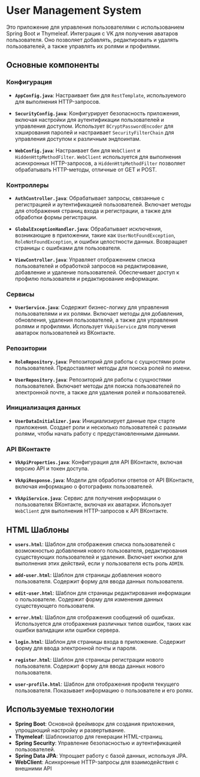 # User Management System

Это приложение для управления пользователями с использованием Spring Boot и Thymeleaf.  Интеграция с VK для получения аватаров пользователя. Оно позволяет добавлять, редактировать и удалять пользователей, а также управлять их ролями и профилями.

## Основные компоненты

### Конфигурация

- **`AppConfig.java`**: Настраивает бин для `RestTemplate`, используемого для выполнения HTTP-запросов.

- **`SecurityConfig.java`**: Конфигурирует безопасность приложения, включая настройки для аутентификации пользователей и управления доступом. Использует `BCryptPasswordEncoder` для хэширования паролей и настраивает `SecurityFilterChain` для управления доступом к различным эндпоинтам.

- **`WebConfig.java`**: Настраивает бин для `WebClient` и `HiddenHttpMethodFilter`. `WebClient` используется для выполнения асинхронных HTTP-запросов, а `HiddenHttpMethodFilter` позволяет обрабатывать HTTP-методы, отличные от GET и POST.

### Контроллеры

- **`AuthController.java`**: Обрабатывает запросы, связанные с регистрацией и аутентификацией пользователей. Включает методы для отображения страниц входа и регистрации, а также для обработки формы регистрации.

- **`GlobalExceptionHandler.java`**: Обрабатывает исключения, возникающие в приложении, такие как `UserNotFoundException`, `RoleNotFoundException`, и ошибки целостности данных. Возвращает страницы с ошибками для пользователя.

- **`ViewController.java`**: Управляет отображением списка пользователей и обработкой запросов на редактирование, добавление и удаление пользователей. Обеспечивает доступ к профилю пользователя и редактирование информации.

### Сервисы

- **`UserService.java`**: Содержит бизнес-логику для управления пользователями и их ролями. Включает методы для добавления, обновления, удаления пользователей, а также для управления ролями и профилями. Использует `VkApiService` для получения аватарок пользователей из ВКонтакте.

### Репозитории

- **`RoleRepository.java`**: Репозиторий для работы с сущностями роли пользователей. Предоставляет методы для поиска ролей по имени.

- **`UserRepository.java`**: Репозиторий для работы с сущностями пользователей. Включает методы для поиска пользователей по электронной почте, а также для удаления ролей и пользователей.

### Инициализация данных

- **`UserDataInitializer.java`**: Инициализирует данные при старте приложения. Создает роли и несколько пользователей с разными ролями, чтобы начать работу с предустановленными данными.

### API ВКонтакте

- **`VkApiProperties.java`**: Конфигурация для API ВКонтакте, включая версию API и токен доступа.

- **`VkApiResponse.java`**: Модели для обработки ответов от API ВКонтакте, включая информацию о фотографиях пользователей.

- **`VkApiService.java`**: Сервис для получения информации о пользователях ВКонтакте, включая их аватарки. Использует `WebClient` для выполнения HTTP-запросов к API ВКонтакте.

## HTML Шаблоны

- **`users.html`**: Шаблон для отображения списка пользователей с возможностью добавления нового пользователя, редактирования существующих пользователей и удаления. Включает кнопки для выполнения этих действий, если у пользователя есть роль `ADMIN`.

- **`add-user.html`**: Шаблон для страницы добавления нового пользователя. Содержит форму для ввода данных пользователя.

- **`edit-user.html`**: Шаблон для страницы редактирования информации о пользователе. Содержит форму для изменения данных существующего пользователя.

- **`error.html`**: Шаблон для отображения сообщений об ошибках. Используется для отображения различных типов ошибок, таких как ошибки валидации или ошибки сервера.

- **`login.html`**: Шаблон для страницы входа в приложение. Содержит форму для ввода электронной почты и пароля.

- **`register.html`**: Шаблон для страницы регистрации нового пользователя. Содержит форму для ввода данных нового пользователя.

- **`user-profile.html`**: Шаблон для отображения профиля текущего пользователя. Показывает информацию о пользователе и его ролях.

## Используемые технологии

- **Spring Boot**: Основной фреймворк для создания приложения, упрощающий настройку и развертывание.
- **Thymeleaf**: Шаблонизатор для генерации HTML-страниц.
- **Spring Security**: Управление безопасностью и аутентификацией пользователей.
- **Spring Data JPA**: Упрощает работу с базой данных, используя JPA.
- **WebClient**: Асинхронные HTTP-запросы для взаимодействия с внешними API
